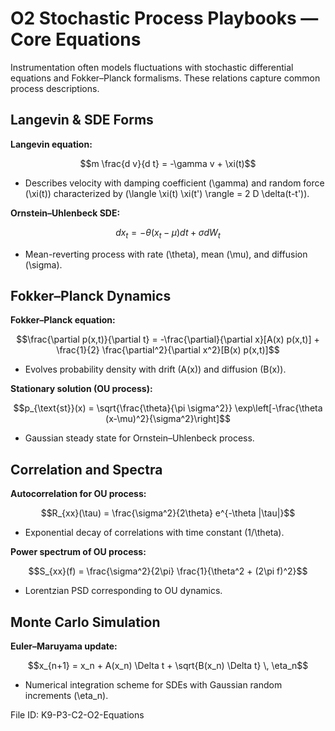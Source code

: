 # O2 Stochastic Process Playbooks — Core Equations

Instrumentation often models fluctuations with stochastic differential equations and Fokker–Planck formalisms. These relations capture common process descriptions.

## Langevin & SDE Forms
**Langevin equation:**

$$m \frac{d v}{d t} = -\gamma v + \xi(t)$$

- Describes velocity with damping coefficient \(\gamma\) and random force \(\xi(t)\) characterized by \(\langle \xi(t) \xi(t') \rangle = 2 D \delta(t-t')\).

**Ornstein–Uhlenbeck SDE:**

$$dx_t = -\theta (x_t - \mu) dt + \sigma dW_t$$

- Mean-reverting process with rate \(\theta\), mean \(\mu\), and diffusion \(\sigma\).

## Fokker–Planck Dynamics
**Fokker–Planck equation:**

$$\frac{\partial p(x,t)}{\partial t} = -\frac{\partial}{\partial x}[A(x) p(x,t)] + \frac{1}{2} \frac{\partial^2}{\partial x^2}[B(x) p(x,t)]$$

- Evolves probability density with drift \(A(x)\) and diffusion \(B(x)\).

**Stationary solution (OU process):**

$$p_{\text{st}}(x) = \sqrt{\frac{\theta}{\pi \sigma^2}} \exp\left[-\frac{\theta (x-\mu)^2}{\sigma^2}\right]$$

- Gaussian steady state for Ornstein–Uhlenbeck process.

## Correlation and Spectra
**Autocorrelation for OU process:**

$$R_{xx}(\tau) = \frac{\sigma^2}{2\theta} e^{-\theta |\tau|}$$

- Exponential decay of correlations with time constant \(1/\theta\).

**Power spectrum of OU process:**

$$S_{xx}(f) = \frac{\sigma^2}{2\pi} \frac{1}{\theta^2 + (2\pi f)^2}$$

- Lorentzian PSD corresponding to OU dynamics.

## Monte Carlo Simulation
**Euler–Maruyama update:**

$$x_{n+1} = x_n + A(x_n) \Delta t + \sqrt{B(x_n) \Delta t} \, \eta_n$$

- Numerical integration scheme for SDEs with Gaussian random increments \(\eta_n\).

File ID: K9-P3-C2-O2-Equations
